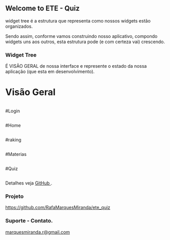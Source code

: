 ## Welcome to ETE - Quiz

widget tree é a estrutura que representa como nossos widgets estão organizados.

Sendo assim, conforme vamos construindo nosso aplicativo, compondo widgets uns aos outros, esta estrutura pode (e com certeza vai) crescendo. 

### Widget Tree

 É VISÃO GERAL de nossa interface e represente o estado da nossa aplicação (que esta em desenvolvimento).



# Visão Geral
<p align = "center">
    <img wigth = "100" src"/site0.PNG">

</p>

#Login
<p align = "center">
    <img src"https://github.com/RafaMarquesMiranda/ete_quiz/blob/gh-pages/site1.PNG">

</p>

#Home
<p align = "center">
    <img wigth = "100" src"https://github.com/RafaMarquesMiranda/ete_quiz/blob/gh-pages/site2.PNG">

</p>

#raking
<p align = "center">
    <img wigth = "100" src"https://github.com/RafaMarquesMiranda/ete_quiz/blob/gh-pages/site3.PNG">

</p>
#Materias
<p align = "center">
    <img wigth = "100" src"https://github.com/RafaMarquesMiranda/ete_quiz/blob/gh-pages/site3.2.PNGg">

#Quiz
</p>
<p align = "center">
    <img wigth = "100" src"https://github.com/RafaMarquesMiranda/ete_quiz/blob/gh-pages/site5.PNG">

</p>




Detalhes veja [GitHub ](https://github.com/RafaMarquesMiranda/ete_quiz).

### Projeto 

https://github.com/RafaMarquesMiranda/ete_quiz

### Suporte - Contato.

marquesmiranda.r@gmail.com

